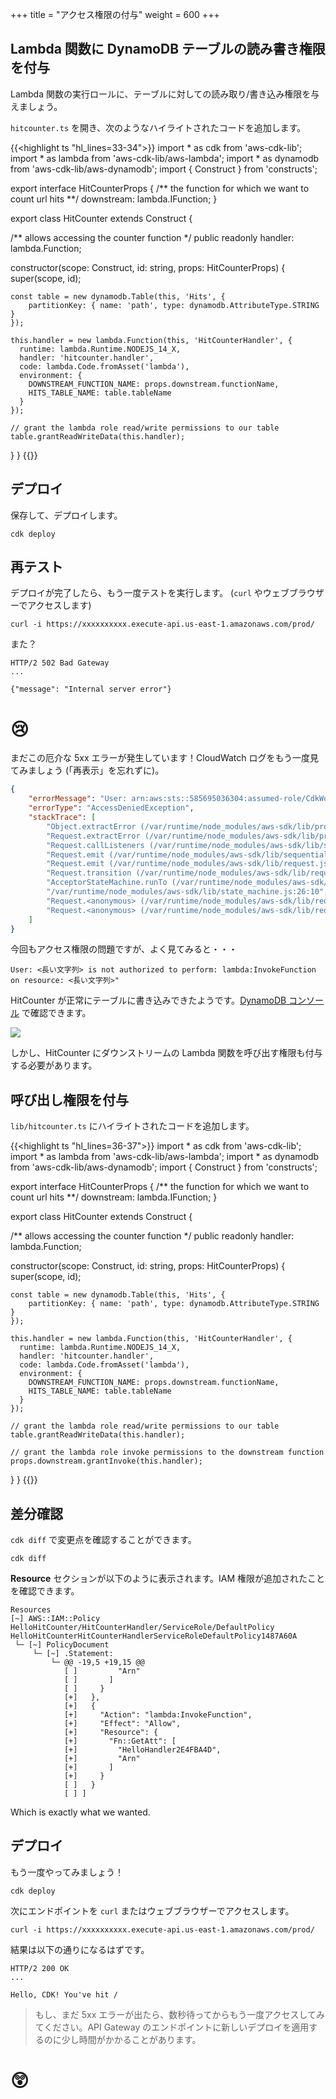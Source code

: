 +++
title = "アクセス権限の付与"
weight = 600
+++

## Lambda 関数に DynamoDB テーブルの読み書き権限を付与

Lambda 関数の実行ロールに、テーブルに対しての読み取り/書き込み権限を与えましょう。

`hitcounter.ts` を開き、次のようなハイライトされたコードを追加します。

{{<highlight ts "hl_lines=33-34">}}
import * as cdk from 'aws-cdk-lib';
import * as lambda from 'aws-cdk-lib/aws-lambda';
import * as dynamodb from 'aws-cdk-lib/aws-dynamodb';
import { Construct } from 'constructs';

export interface HitCounterProps {
  /** the function for which we want to count url hits **/
  downstream: lambda.IFunction;
}

export class HitCounter extends Construct {

  /** allows accessing the counter function */
  public readonly handler: lambda.Function;

  constructor(scope: Construct, id: string, props: HitCounterProps) {
    super(scope, id);

    const table = new dynamodb.Table(this, 'Hits', {
        partitionKey: { name: 'path', type: dynamodb.AttributeType.STRING }
    });

    this.handler = new lambda.Function(this, 'HitCounterHandler', {
      runtime: lambda.Runtime.NODEJS_14_X,
      handler: 'hitcounter.handler',
      code: lambda.Code.fromAsset('lambda'),
      environment: {
        DOWNSTREAM_FUNCTION_NAME: props.downstream.functionName,
        HITS_TABLE_NAME: table.tableName
      }
    });

    // grant the lambda role read/write permissions to our table
    table.grantReadWriteData(this.handler);
  }
}
{{</highlight>}}

## デプロイ

保存して、デプロイします。

```
cdk deploy
```

## 再テスト

デプロイが完了したら、もう一度テストを実行します。 (`curl` やウェブブラウザーでアクセスします)

```
curl -i https://xxxxxxxxxx.execute-api.us-east-1.amazonaws.com/prod/
```

また？

```
HTTP/2 502 Bad Gateway
...

{"message": "Internal server error"}
```

# 😢

まだこの厄介な 5xx エラーが発生しています！CloudWatch ログをもう一度見てみましょう (「再表示」を忘れずに)。

```json
{
    "errorMessage": "User: arn:aws:sts::585695036304:assumed-role/CdkWorkshopStack-HelloHitCounterHitCounterHandlerS-TU5M09L1UBID/CdkWorkshopStack-HelloHitCounterHitCounterHandlerD-144HVUNEWRWEO is not authorized to perform: lambda:InvokeFunction on resource: arn:aws:lambda:us-east-1:585695036304:function:CdkWorkshopStack-HelloHandler2E4FBA4D-149MVAO4969O7",
    "errorType": "AccessDeniedException",
    "stackTrace": [
        "Object.extractError (/var/runtime/node_modules/aws-sdk/lib/protocol/json.js:48:27)",
        "Request.extractError (/var/runtime/node_modules/aws-sdk/lib/protocol/rest_json.js:52:8)",
        "Request.callListeners (/var/runtime/node_modules/aws-sdk/lib/sequential_executor.js:105:20)",
        "Request.emit (/var/runtime/node_modules/aws-sdk/lib/sequential_executor.js:77:10)",
        "Request.emit (/var/runtime/node_modules/aws-sdk/lib/request.js:683:14)",
        "Request.transition (/var/runtime/node_modules/aws-sdk/lib/request.js:22:10)",
        "AcceptorStateMachine.runTo (/var/runtime/node_modules/aws-sdk/lib/state_machine.js:14:12)",
        "/var/runtime/node_modules/aws-sdk/lib/state_machine.js:26:10",
        "Request.<anonymous> (/var/runtime/node_modules/aws-sdk/lib/request.js:38:9)",
        "Request.<anonymous> (/var/runtime/node_modules/aws-sdk/lib/request.js:685:12)"
    ]
}
```

今回もアクセス権限の問題ですが、よく見てみると・・・

```
User: <長い文字列> is not authorized to perform: lambda:InvokeFunction on resource: <長い文字列>"
```

HitCounter が正常にテーブルに書き込みできたようです。[DynamoDB コンソール](https://console.aws.amazon.com/dynamodb/home) で確認できます。

![](./logs5.png)

しかし、HitCounter にダウンストリームの Lambda 関数を呼び出す権限も付与する必要があります。

## 呼び出し権限を付与

`lib/hitcounter.ts` にハイライトされたコードを追加します。

{{<highlight ts "hl_lines=36-37">}}
import * as cdk from 'aws-cdk-lib';
import * as lambda from 'aws-cdk-lib/aws-lambda';
import * as dynamodb from 'aws-cdk-lib/aws-dynamodb';
import { Construct } from 'constructs';

export interface HitCounterProps {
  /** the function for which we want to count url hits **/
  downstream: lambda.IFunction;
}

export class HitCounter extends Construct {

  /** allows accessing the counter function */
  public readonly handler: lambda.Function;

  constructor(scope: Construct, id: string, props: HitCounterProps) {
    super(scope, id);

    const table = new dynamodb.Table(this, 'Hits', {
        partitionKey: { name: 'path', type: dynamodb.AttributeType.STRING }
    });

    this.handler = new lambda.Function(this, 'HitCounterHandler', {
      runtime: lambda.Runtime.NODEJS_14_X,
      handler: 'hitcounter.handler',
      code: lambda.Code.fromAsset('lambda'),
      environment: {
        DOWNSTREAM_FUNCTION_NAME: props.downstream.functionName,
        HITS_TABLE_NAME: table.tableName
      }
    });

    // grant the lambda role read/write permissions to our table
    table.grantReadWriteData(this.handler);

    // grant the lambda role invoke permissions to the downstream function
    props.downstream.grantInvoke(this.handler);
  }
}
{{</highlight>}}

## 差分確認

`cdk diff` で変更点を確認することができます。

```
cdk diff
```

**Resource** セクションが以下のように表示されます。IAM 権限が追加されたことを確認できます。

```
Resources
[~] AWS::IAM::Policy HelloHitCounter/HitCounterHandler/ServiceRole/DefaultPolicy HelloHitCounterHitCounterHandlerServiceRoleDefaultPolicy1487A60A
 └─ [~] PolicyDocument
     └─ [~] .Statement:
         └─ @@ -19,5 +19,15 @@
            [ ]         "Arn"
            [ ]       ]
            [ ]     }
            [+]   },
            [+]   {
            [+]     "Action": "lambda:InvokeFunction",
            [+]     "Effect": "Allow",
            [+]     "Resource": {
            [+]       "Fn::GetAtt": [
            [+]         "HelloHandler2E4FBA4D",
            [+]         "Arn"
            [+]       ]
            [+]     }
            [ ]   }
            [ ] ]
```

Which is exactly what we wanted.

## デプロイ

もう一度やってみましょう！

```
cdk deploy
```

次にエンドポイントを `curl` またはウェブブラウザーでアクセスします。

```
curl -i https://xxxxxxxxxx.execute-api.us-east-1.amazonaws.com/prod/
```

結果は以下の通りになるはずです。

```
HTTP/2 200 OK
...

Hello, CDK! You've hit /
```

> もし、まだ 5xx エラーが出たら、数秒待ってからもう一度アクセスしてみてください。API Gateway
のエンドポイントに新しいデプロイを適用するのに少し時間がかかることがあります。

# 😲
